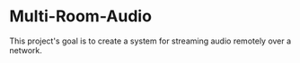# Multi-Room-Audio
This project's goal is to create a system for streaming audio remotely over a network. 
